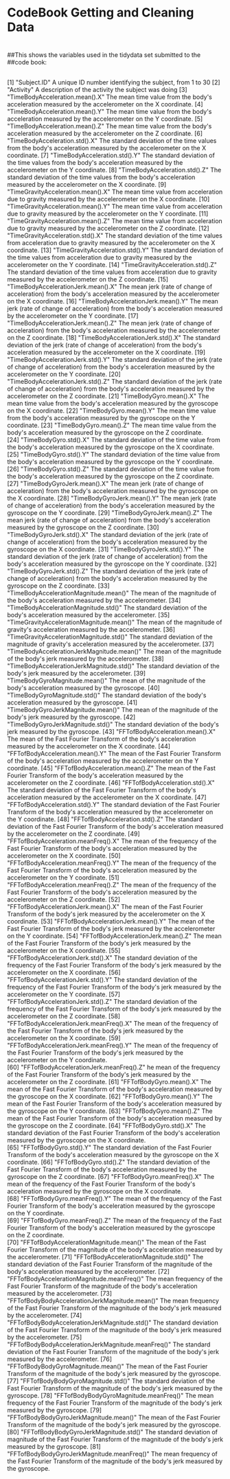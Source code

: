 # CodeBook Getting and Cleaning Data
# 
##This shows the variables used in the tidydata set submitted to the
##code book:
##
[1] "Subject.ID"  A unique ID number identifying the subject, from 1 to
30 
[2] "Activity"      A description of the activity the subject was
doing 
[3] "TimeBodyAcceleration.mean().X"     The mean time value from
the body's acceleration measured by the accelerometer on the X
coordinate. 
[4] "TimeBodyAcceleration.mean().Y"      The mean time value
from the body's acceleration measured by the accelerometer on the Y
coordinate. 
[5] "TimeBodyAcceleration.mean().Z"      The mean time value
from the body's acceleration measured by the accelerometer on the Z
coordinate. 
[6] "TimeBodyAcceleration.std().X"      The standard
deviation of the time values from the body's acceleration measured by
the accelerometer on the X coordinate. 
[7]
"TimeBodyAcceleration.std().Y"     The standard deviation of the time
values from the body's acceleration measured by the accelerometer on the
Y coordinate. 
[8] "TimeBodyAcceleration.std().Z"     The standard
deviation of the time values from the body's acceleration measured by
the accelerometer on the X coordinate. 
[9] "TimeGravityAcceleration.mean().X"  The mean time value from
acceleration due to gravity measured by the accelerometer on the X
coordinate. 
[10] "TimeGravityAcceleration.mean().Y"  The mean time value
from acceleration due to gravity measured by the accelerometer on the Y
coordinate. 
[11] "TimeGravityAcceleration.mean().Z"   The mean time
value from acceleration due to gravity measured by the accelerometer on
the Z coordinate. 
[12] "TimeGravityAcceleration.std().X"    The standard
deviation of the time values from acceleration due to gravity measured
by the accelerometer on the X coordinate. 
[13] "TimeGravityAcceleration.std().Y"     The standard deviation of the time
values from acceleration due to gravity measured by the accelerometer on
the Y coordinate. 
[14] "TimeGravityAcceleration.std().Z"   The standard
deviation of the time values from acceleration due to gravity measured
by the accelerometer on the Z coordinate. 
[15] "TimeBodyAccelerationJerk.mean().X"    The mean jerk (rate of change of
acceleration) from the body's acceleration measured by the accelerometer
on the X coordinate. 
[16] "TimeBodyAccelerationJerk.mean().Y"  The mean
jerk (rate of change of acceleration) from the body's acceleration
measured by the accelerometer on the Y coordinate. 
[17] "TimeBodyAccelerationJerk.mean().Z"   The mean jerk (rate of change of
acceleration) from the body's acceleration measured by the accelerometer
on the Z coordinate.
 [18] "TimeBodyAccelerationJerk.std().X" The standard deviation of the jerk (rate of change of
acceleration) from the body's acceleration measured by the accelerometer
on the X coordinate. 
 [19] "TimeBodyAccelerationJerk.std().Y" The standard deviation of the jerk (rate of change of
acceleration) from the body's acceleration measured by the accelerometer
on the Y coordinate. 
 [20] "TimeBodyAccelerationJerk.std().Z" The standard deviation of the jerk (rate of change of
acceleration) from the body's acceleration measured by the accelerometer
on the Z coordinate. 
 [21] "TimeBodyGyro.mean().X" The mean time value from
the body's acceleration measured by the gyroscope on the X
coordinate. 
 [22] "TimeBodyGyro.mean().Y" The mean time value from
the body's acceleration measured by the gyroscope on the Y
coordinate. 
 [23] "TimeBodyGyro.mean().Z" The mean time value from
the body's acceleration measured by the gyroscope on the Z
coordinate.  
[24]  "TimeBodyGyro.std().X" The standard deviation of the time value from
the body's acceleration measured by the gyroscope on the X
coordinate.  
[25] "TimeBodyGyro.std().Y" The standard deviation of the time value from
the body's acceleration measured by the gyroscope on the Y
coordinate.  
[26] "TimeBodyGyro.std().Z" The standard deviation of the time value from
the body's acceleration measured by the gyroscope on the Z
coordinate.  
[27] "TimeBodyGyroJerk.mean().X"  The mean jerk (rate of change of
acceleration) from the body's acceleration measured by the gyroscope
on the X coordinate. 
[28] "TimeBodyGyroJerk.mean().Y" The mean jerk (rate of change of
acceleration) from the body's acceleration measured by the gyroscope
on the Y coordinate. 
[29] "TimeBodyGyroJerk.mean().Z" The mean jerk (rate of change of
acceleration) from the body's acceleration measured by the gyroscope
on the Z coordinate. 
[30] "TimeBodyGyroJerk.std().X" The standard deviation of the jerk (rate of change of
acceleration) from the body's acceleration measured by the gyroscope
on the X coordinate. 
[31] "TimeBodyGyroJerk.std().Y" The standard deviation of the jerk (rate of change of
acceleration) from the body's acceleration measured by the gyroscope
on the Y coordinate. 
[32] "TimeBodyGyroJerk.std().Z" The standard deviation of the jerk (rate of change of
acceleration) from the body's acceleration measured by the gyroscope
on the Z coordinate. 
[33] "TimeBodyAccelerationMagnitude.mean()" The mean of the magnitude of
the body's acceleration measured by the accelerometer.
[34] "TimeBodyAccelerationMagnitude.std()" The standard deviation of
the body's acceleration measured by the accelerometer.
[35] "TimeGravityAccelerationMagnitude.mean()" The mean of the  magnitude of
gravity's acceleration measured by the accelerometer.
[36] "TimeGravityAccelerationMagnitude.std()" The standard deviation of the  magnitude of
gravity's acceleration measured by the accelerometer.
[37] "TimeBodyAccelerationJerkMagnitude.mean()" The mean of the magnitude of
the body's jerk measured by the accelerometer.
[38] "TimeBodyAccelerationJerkMagnitude.std()" The standard deviation of
the body's jerk measured by the accelerometer.
[39] "TimeBodyGyroMagnitude.mean()"  The mean of the magnitude of
the body's acceleration measured by the gyroscope.
[40] "TimeBodyGyroMagnitude.std()" The standard deviation of
the body's acceleration measured by the gyroscope.
[41] "TimeBodyGyroJerkMagnitude.mean()" The mean of the magnitude of
the body's jerk measured by the gyroscope.
[42] "TimeBodyGyroJerkMagnitude.std()" The standard deviation of
the body's jerk measured by the gyroscope.
[43] "FFTofBodyAcceleration.mean().X" The mean of the Fast Fourier Transform of
the body's acceleration measured by the accelerometer on the X
coordinate. 
[44] "FFTofBodyAcceleration.mean().Y"  The mean of the  Fast Fourier Transform of
the body's acceleration measured by the accelerometer on the Y
coordinate. 
[45] "FFTofBodyAcceleration.mean().Z" The mean of the  Fast Fourier Transform of
the body's acceleration measured by the accelerometer on the Z
coordinate. 
 [46] "FFTofBodyAcceleration.std().X" The standard deviation of the Fast Fourier Transform of
the body's acceleration measured by the accelerometer on the X
coordinate. 
[47] "FFTofBodyAcceleration.std().Y" The standard deviation of the Fast Fourier Transform of
the body's acceleration measured by the accelerometer on the Y
coordinate. 
[48] "FFTofBodyAcceleration.std().Z" The standard deviation of the Fast Fourier Transform of
the body's acceleration measured by the accelerometer on the Z
coordinate. 
[49] "FFTofBodyAcceleration.meanFreq().X" The mean of the frequency of the Fast Fourier Transform of
the body's acceleration measured by the accelerometer on the X
coordinate. 
[50] "FFTofBodyAcceleration.meanFreq().Y"  The mean of the frequency of the Fast Fourier Transform of
the body's acceleration measured by the accelerometer on the Y
coordinate. 
[51] "FFTofBodyAcceleration.meanFreq().Z"  The mean of the frequency of the Fast Fourier Transform of
the body's acceleration measured by the accelerometer on the Z
coordinate. 
[52] "FFTofBodyAccelerationJerk.mean().X" The mean of the Fast Fourier Transform of
the body's jerk measured by the accelerometer on the X
coordinate. 
 [53] "FFTofBodyAccelerationJerk.mean().Y" The mean of the Fast Fourier Transform of
the body's jerk measured by the accelerometer on the Y
coordinate.
 [54] "FFTofBodyAccelerationJerk.mean().Z" The mean of the Fast Fourier Transform of
the body's jerk measured by the accelerometer on the X
coordinate. 
[55] "FFTofBodyAccelerationJerk.std().X" The standard deviation of the frequency of the Fast Fourier Transform of
the body's jerk measured by the accelerometer on the X coordinate. 
[56] "FFTofBodyAccelerationJerk.std().Y" The standard deviation of the frequency of the Fast Fourier Transform of
the body's jerk measured by the accelerometer on the Y coordinate. 
[57] "FFTofBodyAccelerationJerk.std().Z" The standard deviation of the frequency of the Fast Fourier Transform of
the body's jerk measured by the accelerometer on the Z coordinate. 
 [58] "FFTofBodyAccelerationJerk.meanFreq().X" The mean of the frequency of the Fast Fourier Transform of
the body's jerk measured by the accelerometer on the X
coordinate.
 [59] "FFTofBodyAccelerationJerk.meanFreq().Y" The mean of the frequency of the Fast Fourier Transform of
the body's jerk measured by the accelerometer on the Y
coordinate.  
[60] "FFTofBodyAccelerationJerk.meanFreq().Z" he mean of the frequency of the Fast Fourier Transform of
the body's jerk measured by the accelerometer on the Z
coordinate. 
[61] "FFTofBodyGyro.mean().X" The mean of the Fast Fourier Transform of
the body's acceleration measured by the gyroscope on the X
coordinate. 
[62] "FFTofBodyGyro.mean().Y" The mean of the Fast Fourier Transform of
the body's acceleration measured by the gyroscope on the Y
coordinate. 
 [63] "FFTofBodyGyro.mean().Z" The mean of the Fast Fourier Transform of
the body's acceleration measured by the gyroscope on the Z
coordinate. 
[64]
"FFTofBodyGyro.std().X" The standard deviation of the Fast Fourier Transform of
the body's acceleration measured by the gyroscope on the X
coordinate.  
[65] "FFTofBodyGyro.std().Y" The standard deviation of the Fast Fourier Transform of
the body's acceleration measured by the gyroscope on the X
coordinate.
[66] "FFTofBodyGyro.std().Z" The standard deviation of the Fast Fourier Transform of
the body's acceleration measured by the gyroscope on the Z
coordinate.
[67] "FFTofBodyGyro.meanFreq().X" The mean of the frequency of the Fast Fourier Transform of
the body's acceleration measured by the gyroscope on the X
coordinate.  
[68] "FFTofBodyGyro.meanFreq().Y"  The mean of the frequency of the Fast Fourier Transform of
the body's acceleration measured by the gyroscope on the Y
coordinate.  
[69] "FFTofBodyGyro.meanFreq().Z"  The mean of the frequency of the Fast Fourier Transform of
the body's acceleration measured by the gyroscope on the Z
coordinate.  
[70] "FFTofBodyAccelerationMagnitude.mean()" The mean of the Fast Fourier Transform of the magnitude of
the body's acceleration measured by the accelerometer.
[71] "FFTofBodyAccelerationMagnitude.std()" The standard deviation of the Fast Fourier Transform of the magnitude of
the body's acceleration measured by the accelerometer. 
[72] "FFTofBodyAccelerationMagnitude.meanFreq()" The mean frequency of the Fast Fourier Transform of the magnitude of
the body's acceleration measured by the accelerometer.
[73] "FFTofBodyBodyAccelerationJerkMagnitude.mean()" The mean frequency of the Fast Fourier Transform of the magnitude of
the body's jerk measured by the accelerometer. 
[74] "FFTofBodyBodyAccelerationJerkMagnitude.std()" The standard deviation of the Fast Fourier Transform of the magnitude of
the body's jerk measured by the accelerometer. 
[75] "FFTofBodyBodyAccelerationJerkMagnitude.meanFreq()" The standard deviation of the Fast Fourier Transform of the magnitude of
the body's jerk measured by the accelerometer.
[76] "FFTofBodyBodyGyroMagnitude.mean()" The mean of the Fast Fourier Transform of the magnitude of
the body's jerk measured by the gyroscope.
[77] "FFTofBodyBodyGyroMagnitude.std()" The standard deviation of the Fast Fourier Transform of the magnitude of
the body's jerk measured by the gyroscope.
[78] "FFTofBodyBodyGyroMagnitude.meanFreq()" The mean frequency of the Fast Fourier Transform of the magnitude of
the body's jerk measured by the gyroscope.
[79] "FFTofBodyBodyGyroJerkMagnitude.mean()" The mean of the Fast Fourier Transform of the magnitude of
the body's jerk measured by the gyroscope.
[80] "FFTofBodyBodyGyroJerkMagnitude.std()" The standard deviation of magnitude of the Fast Fourier Transform of the magnitude of
the body's jerk measured by the gyroscope.
[81] "FFTofBodyBodyGyroJerkMagnitude.meanFreq()" The mean frequency of the Fast Fourier Transform of the magnitude of
the body's jerk measured by the gyroscope.  